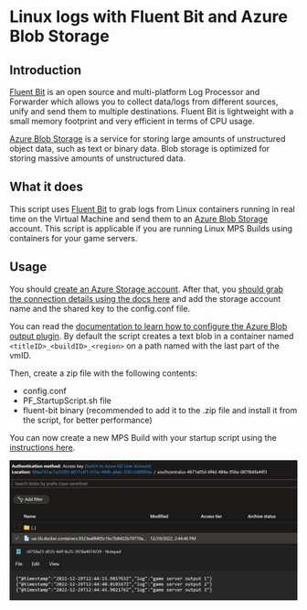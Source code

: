 # Linux logs with Fluent Bit and Azure Blob Storage

## Introduction

[Fluent Bit](https://github.com/fluent/fluent-bit) is an open source and multi-platform Log Processor and Forwarder which allows you to collect data/logs from different sources, unify and send them to multiple destinations. Fluent Bit is lightweight with a small memory footprint and very efficient in terms of CPU usage.

[Azure Blob Storage](https://azure.microsoft.com/en-us/services/storage/blobs/) is a service for storing large amounts of unstructured object data, such as text or binary data. Blob storage is optimized for storing massive amounts of unstructured data.

## What it does

This script uses [Fluent Bit](https://github.com/fluent/fluent-bit) to grab logs from Linux containers running in real time on the Virtual Machine and send them to an [Azure Blob Storage](https://azure.microsoft.com/en-us/services/storage/blobs/) account. This script is applicable if you are running Linux MPS Builds using containers for your game servers.

## Usage

You should [create an Azure Storage account](https://learn.microsoft.com/en-us/azure/storage/common/storage-account-create?tabs=azure-portal). After that, you [should grab the connection details using the docs here](https://learn.microsoft.com/en-us/azure/storage/common/storage-account-keys-manage?tabs=azure-portal) and add the storage account name and the shared key to the config.conf file.

You can read the [documentation to learn how to configure the Azure Blob output plugin](https://docs.fluentbit.io/manual/pipeline/outputs/azure_blob). By default the script creates a text blob in a container named `<titleID>_<buildID>_<region>` on a path named with the last part of the vmID.

Then, create a zip file with the following contents:

- config.conf
- PF_StartupScript.sh file
- fluent-bit binary (recommended to add it to the .zip file and install it from the script, for better performance)

You can now create a new MPS Build with your startup script using the [instructions here](https://learn.microsoft.com/en-us/gaming/playfab/features/multiplayer/servers/vmstartupscript).

![Linux logs with fluentbit and Azure Storage](../media/linux_logs_fluentbit_azurestorage.png)
